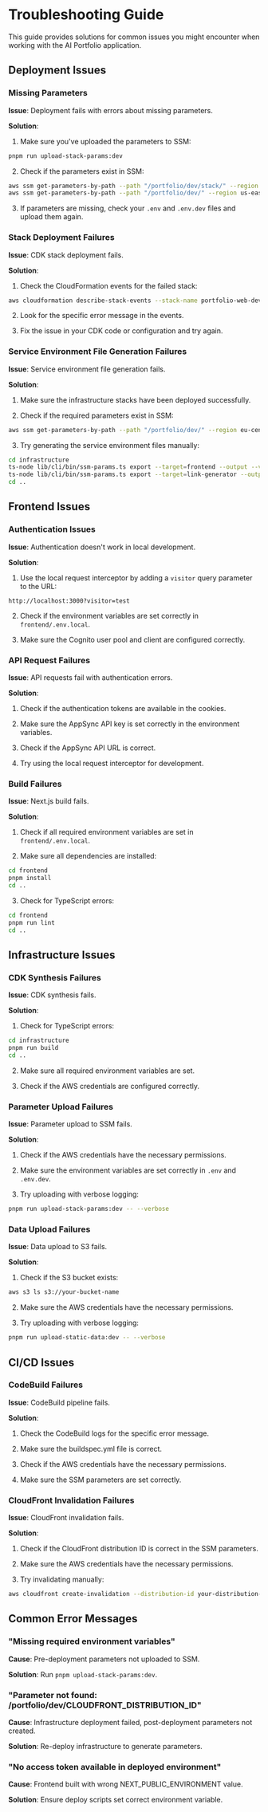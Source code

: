 # Troubleshooting Guide

This guide provides solutions for common issues you might encounter when working with the AI Portfolio application.

## Deployment Issues

### Missing Parameters

**Issue**: Deployment fails with errors about missing parameters.

**Solution**:

1. Make sure you've uploaded the parameters to SSM:

```bash
pnpm run upload-stack-params:dev
```

2. Check if the parameters exist in SSM:

```bash
aws ssm get-parameters-by-path --path "/portfolio/dev/stack/" --region eu-central-1
aws ssm get-parameters-by-path --path "/portfolio/dev/" --region us-east-1
```

3. If parameters are missing, check your `.env` and `.env.dev` files and upload them again.

### Stack Deployment Failures

**Issue**: CDK stack deployment fails.

**Solution**:

1. Check the CloudFormation events for the failed stack:

```bash
aws cloudformation describe-stack-events --stack-name portfolio-web-dev --region us-east-1
```

2. Look for the specific error message in the events.

3. Fix the issue in your CDK code or configuration and try again.

### Service Environment File Generation Failures

**Issue**: Service environment file generation fails.

**Solution**:

1. Make sure the infrastructure stacks have been deployed successfully.

2. Check if the required parameters exist in SSM:

```bash
aws ssm get-parameters-by-path --path "/portfolio/dev/" --region eu-central-1
```

3. Try generating the service environment files manually:

```bash
cd infrastructure
ts-node lib/cli/bin/ssm-params.ts export --target=frontend --output --verbose
ts-node lib/cli/bin/ssm-params.ts export --target=link-generator --output --verbose
cd ..
```

## Frontend Issues

### Authentication Issues

**Issue**: Authentication doesn't work in local development.

**Solution**:

1. Use the local request interceptor by adding a `visitor` query parameter to the URL:

```
http://localhost:3000?visitor=test
```

2. Check if the environment variables are set correctly in `frontend/.env.local`.

3. Make sure the Cognito user pool and client are configured correctly.

### API Request Failures

**Issue**: API requests fail with authentication errors.

**Solution**:

1. Check if the authentication tokens are available in the cookies.

2. Make sure the AppSync API key is set correctly in the environment variables.

3. Check if the AppSync API URL is correct.

4. Try using the local request interceptor for development.

### Build Failures

**Issue**: Next.js build fails.

**Solution**:

1. Check if all required environment variables are set in `frontend/.env.local`.

2. Make sure all dependencies are installed:

```bash
cd frontend
pnpm install
cd ..
```

3. Check for TypeScript errors:

```bash
cd frontend
pnpm run lint
cd ..
```

## Infrastructure Issues

### CDK Synthesis Failures

**Issue**: CDK synthesis fails.

**Solution**:

1. Check for TypeScript errors:

```bash
cd infrastructure
pnpm run build
cd ..
```

2. Make sure all required environment variables are set.

3. Check if the AWS credentials are configured correctly.

### Parameter Upload Failures

**Issue**: Parameter upload to SSM fails.

**Solution**:

1. Check if the AWS credentials have the necessary permissions.

2. Make sure the environment variables are set correctly in `.env` and `.env.dev`.

3. Try uploading with verbose logging:

```bash
pnpm run upload-stack-params:dev -- --verbose
```

### Data Upload Failures

**Issue**: Data upload to S3 fails.

**Solution**:

1. Check if the S3 bucket exists:

```bash
aws s3 ls s3://your-bucket-name
```

2. Make sure the AWS credentials have the necessary permissions.

3. Try uploading with verbose logging:

```bash
pnpm run upload-static-data:dev -- --verbose
```

## CI/CD Issues

### CodeBuild Failures

**Issue**: CodeBuild pipeline fails.

**Solution**:

1. Check the CodeBuild logs for the specific error message.

2. Make sure the buildspec.yml file is correct.

3. Check if the AWS credentials have the necessary permissions.

4. Make sure the SSM parameters are set correctly.

### CloudFront Invalidation Failures

**Issue**: CloudFront invalidation fails.

**Solution**:

1. Check if the CloudFront distribution ID is correct in the SSM parameters.

2. Make sure the AWS credentials have the necessary permissions.

3. Try invalidating manually:

```bash
aws cloudfront create-invalidation --distribution-id your-distribution-id --paths "/*"
```

## Common Error Messages

### "Missing required environment variables"

**Cause**: Pre-deployment parameters not uploaded to SSM.

**Solution**: Run `pnpm upload-stack-params:dev`.

### "Parameter not found: /portfolio/dev/CLOUDFRONT_DISTRIBUTION_ID"

**Cause**: Infrastructure deployment failed, post-deployment parameters not created.

**Solution**: Re-deploy infrastructure to generate parameters.

### "No access token available in deployed environment"

**Cause**: Frontend built with wrong NEXT_PUBLIC_ENVIRONMENT value.

**Solution**: Ensure deploy scripts set correct environment variable.
